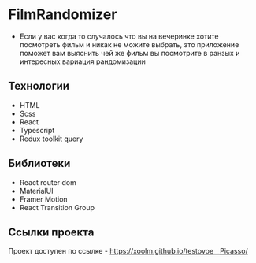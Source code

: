 # FilmRandomizer

* Если у вас когда то случалось что вы на вечеринке хотите посмотреть фильм и никак не можите выбрать, это приложение поможет вам выяснить чей же фильм вы посмотрите в ранзых и интересных вариация рандомизации

## Технологии
* HTML <br>
* Scss <br>
* React <br>
* Typescript <br>
* Redux toolkit query <br>

## Библиотеки
* React router dom <br>
* MaterialUI <br>
* Framer Motion <br>
* React Transition Group

## Ссылки проекта
Проект доступен по ссылке - https://xoolm.github.io/testovoe__Picasso/
